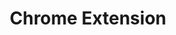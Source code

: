 ---
title: Chrome Extension
intro: 'Chrome Extension
 - Powerful Test Management and Automation Platform'
versions:
  fpt: '*'
  ghes: '*'
  ghae: '*'
  ghec: '*'
topics:
  - Pages
children:
  - /login-to-contextqa
  - /link-jira-with-portal
  - /create-test-case-in-portal
  - /view-test-case-in-jira
shortTitle: Get started
---